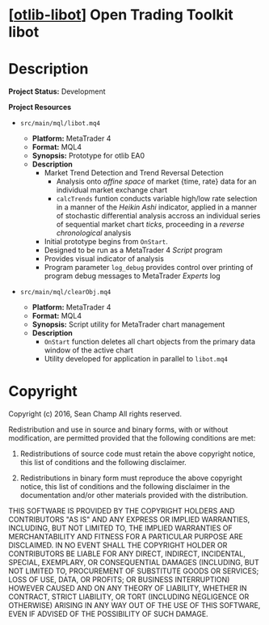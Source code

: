 [[otlib-libot][1]] Open Trading Toolkit libot
=============================================

# Description

**Project Status:** Development

**Project Resources**

* `src/main/mql/libot.mq4`
    * **Platform:** MetaTrader 4
    * **Format:** MQL4
    * **Synopsis:** Prototype for otlib EA0
    * **Description**
        * Market Trend Detection and Trend Reversal Detection
            * Analysis onto _affine space_ of market {time, rate} data
              for an individual market exchange chart
            * `calcTrends` funtion conducts variable high/low rate
              selection in a manner of the _Heikin Ashi_ indicator,
              applied in a manner of stochastic differential analysis
              accross an individual series of sequential market chart
              _ticks_, proceeding in a _reverse chronological_
              analysis
        * Initial prototype begins from `OnStart`.
        * Designed to be run as a MetaTrader 4 _Script_ program
        * Provides visual indicator of analysis
        * Program parameter `log_debug` provides control over printing
          of program debug messages to MetaTrader _Experts_ log

* `src/main/mql/clearObj.mq4`
    * **Platform:** MetaTrader 4
    * **Format:** MQL4
    * **Synopsis:** Script utility for MetaTrader chart management
    * **Description**
        * `OnStart` function deletes all chart objects from the
          primary data window of the active chart
        * Utility developed for application in parallel to `libot.mq4`
      

# Copyright

Copyright (c) 2016, Sean Champ
All rights reserved.

Redistribution and use in source and binary forms, with or without
modification, are permitted provided that the following conditions are
met: 

1. Redistributions of source code must retain the above copyright
   notice, this list of conditions and the following disclaimer.

2. Redistributions in binary form must reproduce the above copyright
   notice, this list of conditions and the following disclaimer in the
   documentation and/or other materials provided with the
   distribution. 

THIS SOFTWARE IS PROVIDED BY THE COPYRIGHT HOLDERS AND CONTRIBUTORS
"AS IS" AND ANY EXPRESS OR IMPLIED WARRANTIES, INCLUDING, BUT NOT
LIMITED TO, THE IMPLIED WARRANTIES OF MERCHANTABILITY AND FITNESS FOR
A PARTICULAR PURPOSE ARE DISCLAIMED. IN NO EVENT SHALL THE COPYRIGHT
HOLDER OR CONTRIBUTORS BE LIABLE FOR ANY DIRECT, INDIRECT, INCIDENTAL,
SPECIAL, EXEMPLARY, OR CONSEQUENTIAL DAMAGES (INCLUDING, BUT NOT
LIMITED TO, PROCUREMENT OF SUBSTITUTE GOODS OR SERVICES; LOSS OF USE,
DATA, OR PROFITS; OR BUSINESS INTERRUPTION) HOWEVER CAUSED AND ON ANY
THEORY OF LIABILITY, WHETHER IN CONTRACT, STRICT LIABILITY, OR TORT
(INCLUDING NEGLIGENCE OR OTHERWISE) ARISING IN ANY WAY OUT OF THE USE
OF THIS SOFTWARE, EVEN IF ADVISED OF THE POSSIBILITY OF SUCH DAMAGE.

[1]: https://github.com/otlib/otlib-libot "Open Trading Toolkit - Open Trading Library"